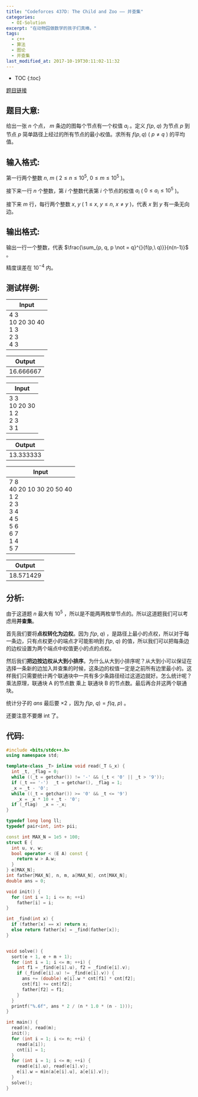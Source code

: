 ```yaml
---
title: "Codeforces 437D: The Child and Zoo —— 并查集"
categories:
  - OI-Solution
excerpt: "在动物园做数学的孩子们真棒。"
tags:
  - c++
  - 算法
  - 图论
  - 并查集
last_modified_at: 2017-10-19T30:11:02-11:32
---
```


* TOC
{:toc}

[题目链接](http://codeforces.com/problemset/problem/437/D)

## 题目大意:

给出一张 $n$ 个点， $m$ 条边的图每个节点有一个权值 $a_i$ 。定义 $f(p,\  q)$ 为节点 $p$ 到节点 $p$ 简单路径上经过的所有节点的最小权值。求所有 $f(p, q)$ ( $p \not = q$ ) 的平均值。

## 输入格式:

第一行两个整数 $n,\ m$ ( $2 \leq n \leq 10^5,\ 0 \leq m \leq 10^5$ )。

接下来一行 $n$ 个整数，第 $i$ 个整数代表第 $i$ 个节点的权值 $a_i$ ( $0 \leq a_i \leq 10^5$ )。

接下来 $m$ 行，每行两个整数 $x,\ y$ ( $1 \leq x,\ y \leq n,\ x \not = y$ )，代表 $x$ 到 $y$ 有一条无向边。

## 输出格式:

输出一行一个整数，代表 $\frac{\sum_{p, q, p \not = q}^{}{f(p,\ q)}}{n(n-1)}$ 。

精度误差在 $10^{-4}$ 内。

## 测试样例:

|Input|
| ---------- |
| 4 3 <br> 10 20 30 40 <br> 1 3 <br> 2 3 <br> 4 3 |

|Output|
| ---------- |
|16.666667|

|Input|
| ---------- |
| 3 3 <br> 10 20 30 <br> 1 2 <br> 2 3 <br> 3 1 |

|Output|
| ---------- |
|13.333333|

|Input|
| ---------- |
| 7 8 <br> 40 20 10 30 20 50 40 <br> 1 2 <br> 2 3 <br> 3 4 <br> 4 5 <br> 5 6 <br> 6 7 <br> 1 4 <br> 5 7 |

|Output|
| ---------- |
|18.571429|

## 分析:

由于这道题 $n$ 最大有 $10^5$ ，所以是不能两两枚举节点的。所以这道题我们可以考虑用**并查集**。

首先我们要将**点权转化为边权**。因为 $f(p,\ q)$ ，是路径上最小的点权，所以对于每一条边，只有点权更小的端点才可能影响到 $f(p,\ q)$ 的值，所以我们可以把每条边的边权设置为两个端点中权值更小的点的点权。

然后我们**把边按边权从大到小排序**。为什么从大到小排序呢？从大到小可以保证在选择一条新的边加入并查集的时候，这条边的权值一定是之前所有边里最小的。这样我们只需要统计两个联通块中一共有多少条路径经过这道边就好。怎么统计呢？乘法原理，联通块 A 的节点数 乘上 联通块 B 的节点数。最后再合并这两个联通块。

统计分子的 $ans$ 最后要 $\times 2$ ，因为 $f(p,\ q) = f(q,\ p)$ 。

还要注意不要爆 int 了。

## 代码:

```c++
#include <bits/stdc++.h>
using namespace std;

template<class _T> inline void read(_T &_x) {
  int _t, _flag = 0;
  while ((_t = getchar()) != '-' && (_t < '0' || _t > '9'));
  if (_t == '-')  _t = getchar(), _flag = 1;
  _x = _t - '0';
  while ((_t = getchar()) >= '0' && _t <= '9')
    _x = _x * 10 + _t - '0';
  if (_flag)  _x = -_x;
}

typedef long long ll;
typedef pair<int, int> pii;

const int MAX_N = 1e5 + 100;
struct E {
  int u, v, w;
  bool operator < (E A) const {
    return w > A.w;
  }
} e[MAX_N];
int father[MAX_N], n, m, a[MAX_N], cnt[MAX_N];
double ans = 0;

void init() {
  for (int i = 1; i <= n; ++i)
    father[i] = i;
}

int _find(int x) {
  if (father[x] == x) return x;
  else return father[x] = _find(father[x]);
}


void solve() {
  sort(e + 1, e + m + 1);
  for (int i = 1; i <= m; ++i) {
    int f1 = _find(e[i].u), f2 = _find(e[i].v);
    if (_find(e[i].u) != _find(e[i].v)) {
      ans += (double) e[i].w * cnt[f1] * cnt[f2];
      cnt[f1] += cnt[f2];
      father[f2] = f1;
    }
  }
  printf("%.6f", ans * 2 / (n * 1.0 * (n - 1)));
}

int main() {
  read(n), read(m);
  init();
  for (int i = 1; i <= n; ++i) {
    read(a[i]);
    cnt[i] = 1;
  }
  for (int i = 1; i <= m; ++i) {
    read(e[i].u), read(e[i].v);
    e[i].w = min(a[e[i].u], a[e[i].v]);
  }
  solve();
}
```

